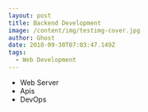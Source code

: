 ```yaml
---
layout: post
title: Backend Development
image: /content/img/testimg-cover.jpg
author: Ghost
date: 2018-09-30T07:03:47.149Z
tags: 
  - Web Development
---
```


- Web Server
- Apis
- DevOps